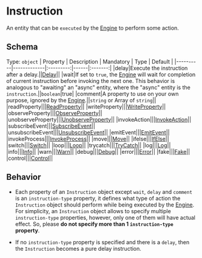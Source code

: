 # Instruction

An entity that can be `executed` by the [Engine] to perform some action.

## Schema
Type: `object`
| Property | Description | Mandatory | Type | Default |
|----------|-------------|:---------:|------|:-------:|
|delay|Execute the instruction after a delay.||[Delay]||
|wait|If set to `true`, the [Engine] will wait for completion of current instruction before invoking the next one. This behavior is analogous to "awaiting" an "async" entity, where the "async" entity is the `instruction`.||`boolean`|true|
|comment|A property to use on your own purpose, ignored by the [Engine].||`string` or Array of `string`||
|readProperty|||[ReadProperty]||
|writeProperty|||[WriteProperty]||
|observeProperty|||[ObserveProperty]||
|unobserveProperty|||[UnobserveProperty]||
|invokeAction|||[InvokeAction]||
|subscribeEvent|||[SubscribeEvent]||
|unsubscribeEvent|||[UnsubscribeEvent]||
|emitEvent|||[EmitEvent]||
|invokeProcess|||[InvokeProcess]||
|move|||[Move]||
|ifelse|||[IfElse]||
|switch|||[Switch]||
|loop|||[Loop]||
|trycatch|||[TryCatch]||
|log|||[Log]||
|info|||[Info]||
|warn|||[Warn]||
|debug|||[Debug]||
|error|||[Error]||
|fake|||[Fake]||
|control|||[Control]||

## Behavior
- Each property of an `Instruction` object except `wait`, `delay` and `comment` is an `instruction-type` property, it defines what type of action the `Instruction` object should perform while being executed by the [Engine]. For simplicity, an `Instruction` object allows to specify multiple `instruction-type` properties, however, only one of them will have actual effect. So, please **do not specify more than 1 `instruction-type` property**.  

- If no `instruction-type` property is specified and there is a `delay`, then the `Instruction` becomes a pure delay instruction.



[Engine]: ../Definitions.md#virtual-thing-engine-and-engine

[Delay]: ../helper_components/Delay.md

[ReadProperty]: ReadProperty.md
[WriteProperty]: WriteProperty.md
[ObserveProperty]: ObserveProperty.md
[UnobserveProperty]: UnobserveProperty.md
[InvokeAction]: InvokeAction.md
[SubscribeEvent]: SubscribeEvent.md
[UnsubscribeEvent]: UnsubscribeEvent.md
[EmitEvent]: EmitEvent.md
[InvokeProcess]: InvokeProcess.md
[Move]: Move.md
[IfElse]: IfElse.md
[Switch]: Switch.md
[Loop]: Loop.md
[TryCatch]: TryCatch.md
[Fake]: Fake.md
[Control]: Control.md
[Log]: Console.md#Log
[Info]: Console.md#Info
[Warn]: Console.md#Warn
[Debug]: Console.md#Debug
[Error]: Console.md#Error
